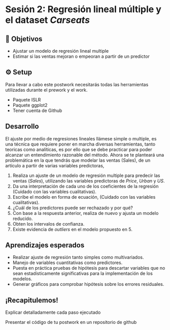 # Sesión 2: Regresión lineal múltiple y el dataset _Carseats_

## :dart: Objetivos

- Ajustar un modelo de regresión lineal multiple
- Estimar si las ventas mejoran o empeoran a partir de un predictor


## ⚙️ Setup
Para llevar a cabo este postwork necesitarás todas las herramientas utilizadas durante el prework y el work.

- Paquete ISLR
- Paquete ggplot2 
- Tener cuenta de Github



## Desarrollo

El ajuste por medio de regresiones lineales llámese simple o multiple, es una técnica que requiere poner en marcha diversas herramientas, tanto teoricas como analíticas, es por ello que se debe practicar para poder alcanzar un entendimiento razonable del método. Ahora se te planteará una problemática en la que tendrás que modelar las ventas (Sales), de un artículo a partir de varias variables predictoras, 

1. Realiza un ajuste de un modelo de regresión multiple para predecir las ventas (_Sales_), utilizando las variables predictoras de _Price_, _Urban_ y _US_.
2. Da una interpretación de cada uno de los coeficientes de la regresión (Cuidado con las variables cualitativas).
3. Escribe el modelo en forma de ecuación, (Cuidado con las variables cualitativas). 
4. ¿Cuál de los predictores puede ser rechazado y por qué?
5. Con base a la respuesta anterior, realiza de nuevo y ajusta un modelo reducido.
6. Obten los intervalos de confianza.   
7. Existe evidencia de _outliers_ en el modelo propuesto en 5. 


## Aprendizajes esperados

+ Realizar ajuste de regresión tanto simples como multivariados.
+ Manejo de variables cuantitativas como predictores.
+ Puesta en práctica pruebas de hipótesis para descartar variables que no sean estadísticamente significativas para la implementación de los modelos.
+ Generar gráficos para comprobar hipótesis sobre los errores residuales.

## ¡Recapitulemos!

Explicar detalladamente cada paso ejecutado

Presentar el código de tu postwork en un repositorio de github
